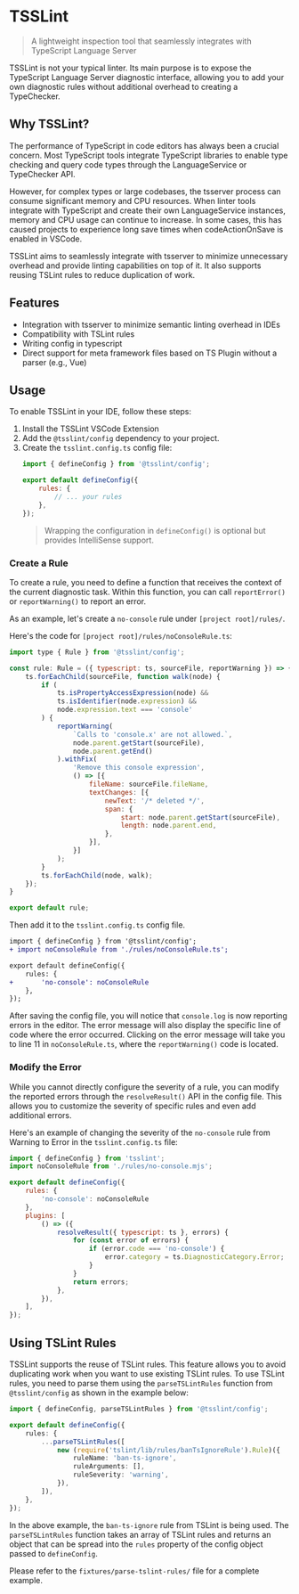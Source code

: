 # TSSLint

> A lightweight inspection tool that seamlessly integrates with TypeScript Language Server

TSSLint is not your typical linter. Its main purpose is to expose the TypeScript Language Server diagnostic interface, allowing you to add your own diagnostic rules without additional overhead to creating a TypeChecker.

## Why TSSLint?

The performance of TypeScript in code editors has always been a crucial concern. Most TypeScript tools integrate TypeScript libraries to enable type checking and query code types through the LanguageService or TypeChecker API.

However, for complex types or large codebases, the tsserver process can consume significant memory and CPU resources. When linter tools integrate with TypeScript and create their own LanguageService instances, memory and CPU usage can continue to increase. In some cases, this has caused projects to experience long save times when codeActionOnSave is enabled in VSCode.

TSSLint aims to seamlessly integrate with tsserver to minimize unnecessary overhead and provide linting capabilities on top of it. It also supports reusing TSLint rules to reduce duplication of work.

## Features

- Integration with tsserver to minimize semantic linting overhead in IDEs
- Compatibility with TSLint rules
- Writing config in typescript
- Direct support for meta framework files based on TS Plugin without a parser (e.g., Vue)

## Usage

To enable TSSLint in your IDE, follow these steps:

1. Install the TSSLint VSCode Extension
2. Add the `@tsslint/config` dependency to your project.
3. Create the `tsslint.config.ts` config file:
	```js
	import { defineConfig } from '@tsslint/config';

	export default defineConfig({
		rules: {
			// ... your rules
		},
	});
	```
	> Wrapping the configuration in `defineConfig()` is optional but provides IntelliSense support.

### Create a Rule

To create a rule, you need to define a function that receives the context of the current diagnostic task. Within this function, you can call `reportError()` or `reportWarning()` to report an error.

As an example, let's create a `no-console` rule under `[project root]/rules/`.

Here's the code for `[project root]/rules/noConsoleRule.ts`:

```js
import type { Rule } from '@tsslint/config';

const rule: Rule = ({ typescript: ts, sourceFile, reportWarning }) => {
	ts.forEachChild(sourceFile, function walk(node) {
		if (
			ts.isPropertyAccessExpression(node) &&
			ts.isIdentifier(node.expression) &&
			node.expression.text === 'console'
		) {
			reportWarning(
				`Calls to 'console.x' are not allowed.`,
				node.parent.getStart(sourceFile),
				node.parent.getEnd()
			).withFix(
				'Remove this console expression',
				() => [{
					fileName: sourceFile.fileName,
					textChanges: [{
						newText: '/* deleted */',
						span: {
							start: node.parent.getStart(sourceFile),
							length: node.parent.end,
						},
					}],
				}]
			);
		}
		ts.forEachChild(node, walk);
	});
}

export default rule;
```

Then add it to the `tsslint.config.ts` config file.

```diff
import { defineConfig } from '@tsslint/config';
+ import noConsoleRule from './rules/noConsoleRule.ts';

export default defineConfig({
	rules: {
+ 		'no-console': noConsoleRule
	},
});
```

After saving the config file, you will notice that `console.log` is now reporting errors in the editor. The error message will also display the specific line of code where the error occurred. Clicking on the error message will take you to line 11 in `noConsoleRule.ts`, where the `reportWarning()` code is located.

### Modify the Error

While you cannot directly configure the severity of a rule, you can modify the reported errors through the `resolveResult()` API in the config file. This allows you to customize the severity of specific rules and even add additional errors.

Here's an example of changing the severity of the `no-console` rule from Warning to Error in the `tsslint.config.ts` file:

```js
import { defineConfig } from 'tsslint';
import noConsoleRule from './rules/no-console.mjs';

export default defineConfig({
	rules: {
		'no-console': noConsoleRule
	},
	plugins: [
		() => ({
			resolveResult({ typescript: ts }, errors) {
				for (const error of errors) {
					if (error.code === 'no-console') {
						error.category = ts.DiagnosticCategory.Error;
					}
				}
				return errors;
			},
		}),
	],
});
```

## Using TSLint Rules

TSSLint supports the reuse of TSLint rules. This feature allows you to avoid duplicating work when you want to use existing TSLint rules. To use TSLint rules, you need to parse them using the `parseTSLintRules` function from `@tsslint/config` as shown in the example below:

```typescript
import { defineConfig, parseTSLintRules } from '@tsslint/config';

export default defineConfig({
	rules: {
		...parseTSLintRules([
			new (require('tslint/lib/rules/banTsIgnoreRule').Rule)({
				ruleName: 'ban-ts-ignore',
				ruleArguments: [],
				ruleSeverity: 'warning',
			}),
		]),
	},
});
```

In the above example, the `ban-ts-ignore` rule from TSLint is being used. The `parseTSLintRules` function takes an array of TSLint rules and returns an object that can be spread into the `rules` property of the config object passed to `defineConfig`.

Please refer to the `fixtures/parse-tslint-rules/` file for a complete example.
